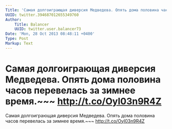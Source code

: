 ```yaml
---
Title: 'Самая долгоиграющая диверсия Медведева. Опять дома половина часов перевелась за зимнее время.~~~ http://t.co/OyI03n9R4Z'
UUID: twitter.394687012655349760
Author:
    Title: Balancer
    UUID: twitter.user.balancer73
Date: 'Mon, 28 Oct 2013 08:48:11 +0400'
Type: Post
Markup: Text
---
```


# Самая долгоиграющая диверсия Медведева. Опять дома половина часов перевелась за зимнее время.~~~ http://t.co/OyI03n9R4Z

Самая долгоиграющая диверсия Медведева. Опять дома половина
часов перевелась за зимнее время.~~~ http://t.co/OyI03n9R4Z